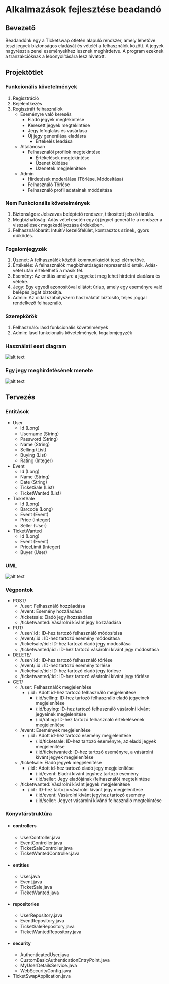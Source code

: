# Alkalmazások fejlesztése beadandó

## Bevezető

Beadandónk egy a Ticketswap ötletén alapuló rendszer, amely lehetőve teszi jegyek biztonságos eladását és vételét a felhasználók között. A jegyek nagyrészt a zenei eseményekhez lesznek meghírdetve. A program ezeknek a tranzakcióknak a lebonyolítására lesz hivatott.

## Projektötlet

### Funkcionális követelmények

1.  Regisztráció
2.  Bejelentkezés
3.  Regisztrált felhasználok
    - Eseményre való keresés
      - Eladó jegyek megtekintése
      - Keresett jegyek megtekintése
      - Jegy lefoglalás és vásárlása
      - Új jegy generálása eladásra
        - Értékelés leadása
    - Általánosan
      - Felhasználói profilok megtekintése
        - Értékelések megtekintése
        - Üzenet küldése
        - Üzenetek megjelenítése
    - Admin
      - Hirdetések moderálása (Törlése, Módosítása)
      - Felhasználó Törlése
      - Felhasználó profil adatainak módósítása

### Nem Funkcionális követelmények

1. Biztonságos: Jelszavas beléptető rendszer, titkosított jelszó tárolás.
2. Megbizhatóság: Adás vétel esetén egy új jegyet generál le a rendszer a visszaélések megakadályozása érdekében.
3. Felhasználóbarát: Intuitív kezelőfelület, kontrasztos színek, gyors működés.

### Fogalomjegyzék

1. Üzenet: A felhasználók közötti kommunikációt teszi elérhetővé.
2. Értékelés: A felhasználók megbizhatóságát reprezentáló érték. Adás-vétel után értékelhető a másik fél.
3. Esemény: Az entitás amelyre a jegyeket meg lehet hirdetni eladásra és vételre.
4. Jegy: Egy egyedi azonosítóval ellátott űrlap, amely egy eseményre való belépés jogát biztosítja.
5. Admin: Az oldal szabályszerű használatát biztosító, teljes joggal rendelkező felhasználó.

### Szerepkörök

1. Felhasználó: lásd funkcionális követelmények
2. Admin: lásd funkcionális követelmények, fogalomjegyzék

### Használati eset diagram

![alt text](https://github.com/tiborelone/alk_fejl_beadando/blob/master/Hasznalati.png)

### Egy jegy meghirdetésének menete

![alt text](https://github.com/tiborelone/alk_fejl_beadando/blob/master/JegyHirdetes.png)

## Tervezés

### Entitások

- User
    - Id (Long)
    - Username (String)
    - Password (String)
    - Name (String)
    - Selling (List<TicketSale>)
    - Buying (List<TicketWanted>)
    - Rating (Integer)
- Event
    - Id (Long)
    - Name (String)
    - Date (String)
    - TicketSale (List<TicketSale>)
    - TicketWanted (List<TicketWanted>)
- TicketSale
    - Id (Long)
    - Barcode (Long)
    - Event (Event)
    - Price (Integer)
    - Seller (User)
- TicketWanted
    - Id (Long)
    - Event (Event)
    - PriceLimit (Integer)
    - Buyer (User)
    
### UML
![alt text](https://github.com/tiborelone/alk_fejl_beadando/blob/master/alk_uml.png)


### Végpontok

- POST/
    - /user: Felhasználó hozzáadása
    - /event: Esemény hozzáadása
    - /ticketsale: Eladó jegy hozzáadása
    - /ticketwanted: Vásárolni kívánt jegy hozzáadása
- PUT/
    - /user/:id : ID-hez tartozó felhasználó módosítása
    - /event/:id : ID-hez tartozó esemény módosítása
    - /ticketsale/:id : ID-hez tartozó eladó jegy módosítása
    - /ticketwanted/:id : ID-hez tartozó vásárolni kívánt jegy módosítása
- DELETE/
    - /user/:id : ID-hez tartozó felhasználó törlése
    - /event/:id : ID-hez tartozó esemény törlése
    - /ticketsale/:id : ID-hez tartozó eladó jegy törlése
    - /ticketwanted/:id : ID-hez tartozó vásárolni kívánt jegy törlése
- GET/
    - /user: Felhasználók megjelenítése
        - /:id : Adott id-hez tartozó felhasználó megjelenítése
            - /:id/selling: ID-hez tartozó felhasználó eladó jegyeinek megjelenítése
            - /:id/buying: ID-hez tartozó felhasználó vásárolni kívánt jegyeinek megjelenítése
            - /:id/rating: ID-hez tartozó felhasználó értékelésének megjelenítése
    - /event: Események megjelenítése
        - /:id : Adott id-hez tartozó esemény megjelenítése
            - /:id/ticketsale: ID-hez tartozó eseményre, az eladó jegyek megjelenítése
            - /:id/ticketwanted: ID-hez tartozó eseményre, a vásárolni kívánt jegyek megjelenítése
    - /ticketsale: Eladó jegyek megjelenítése
        - /:id : Adott id-hez tartozó eladó jegy megjelenítése
            - /:id/event: Eladni kívánt jegyhez tartozó esemény
            - /:id/seller: Jegy eladójának (felhasználó) megtekintése
    - /ticketwanted: Vásárolni kívánt jegyek megjelenítése
        - /:id : ID-hez tartozó vásárolni kívánt jegy megjelenítése
            - /:id/event: Vásárolni kívánt jegyhez tartozó esemény
            - /:id/seller: Jegyet vásárolni kívánó felhasználó megtekintése

### Könyvtárstruktúra

- #### controllers
    - UserController.java
    - EventController.java
    - TicketSaleController.java
    - TicketWantedController.java
- #### entities
    - User.java
    - Event.java
    - TicketSale.java
    - TicketWanted.java
- #### repositories
    - UserRepository.java
    - EventRepository.java
    - TicketSaleRepository.java
    - TicketWantedRepository.java
- #### security
    - AuthenticatedUser.java
    - CustomBasicAuthenticationEntryPoint.java
    - MyUserDetailsService.java
    - WebSecurityConfig.java
- TicketSwapApplication.java











  
